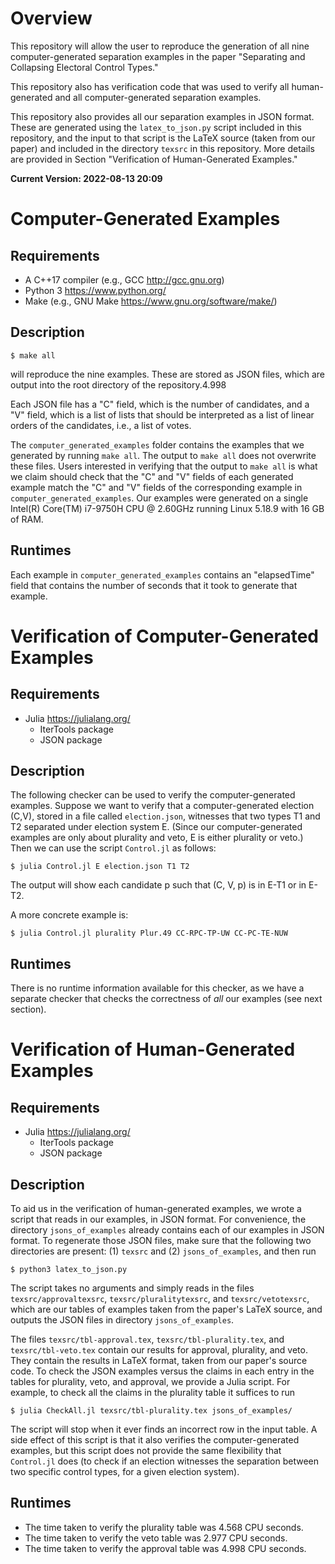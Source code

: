 # Overview

This repository will allow the user to reproduce the generation of all nine 
computer-generated separation examples in the paper "Separating and Collapsing 
Electoral Control Types."


This repository also has verification code that was used to verify
all human-generated and all computer-generated separation examples.

This repository also provides all our separation examples in JSON
format. These are generated using the `latex_to_json.py` script
included in this repository, and the input to that script is the 
LaTeX source (taken from our paper) and included in the directory
`texsrc` in this repository. More details are provided in Section
"Verification of Human-Generated Examples."


**Current Version: 2022-08-13 20:09**

# Computer-Generated Examples

## Requirements
- A C++17 compiler (e.g., GCC <http://gcc.gnu.org>)
- Python 3 <https://www.python.org/>
- Make (e.g., GNU Make <https://www.gnu.org/software/make/>)

## Description

    $ make all

will reproduce the nine examples. These are stored as JSON files, which are 
output into the root directory of the repository.4.998

Each JSON file has a "C" field, which is the number of candidates, and a "V" 
field, which is a list of lists that should be interpreted as a list of linear 
orders of the candidates, i.e., a list of votes.

The `computer_generated_examples` folder contains the examples that we generated by running `make all`. 
The output to `make all` does not overwrite these files. Users interested in verifying that the output
to `make all` is what we claim should check that the "C" and "V" fields of each
generated example match the "C" and "V" fields of the corresponding example in `computer_generated_examples`.
Our examples were generated on a single Intel(R) Core(TM) 
i7-9750H CPU @ 2.60GHz running Linux 5.18.9 with 16 GB of RAM.

## Runtimes
Each example in `computer_generated_examples` contains an "elapsedTime" field 
that contains the number of seconds  that it took to generate that example.


# Verification of Computer-Generated Examples

## Requirements
- Julia <https://julialang.org/>
  - IterTools package
  - JSON package

## Description

The following checker can be used to verify the computer-generated examples. 
Suppose we want to verify that a computer-generated election (C,V), stored in a file called
`election.json`, witnesses that two types T1 and T2 separated under election system E.
(Since our computer-generated examples are only about plurality and veto, E is either plurality or
veto.) Then we can use the script `Control.jl` as follows:

    $ julia Control.jl E election.json T1 T2

The output will show each candidate p such that (C, V, p) is in E-T1 or in E-T2.

A more concrete example is:

    $ julia Control.jl plurality Plur.49 CC-RPC-TP-UW CC-PC-TE-NUW

## Runtimes

There is no runtime information available for this checker, as we have a 
separate checker that checks the correctness of *all* our examples (see next 
section).

# Verification of Human-Generated Examples

## Requirements
- Julia <https://julialang.org/>
  - IterTools package
  - JSON package

## Description

To aid us in the verification of human-generated examples, we wrote a script 
that reads in our examples, in JSON format.
For convenience, the directory 
`jsons_of_examples` already contains each of our examples in JSON format. To 
regenerate those JSON files, make sure that the following two directories are 
present: 
(1) `texsrc` and (2) `jsons_of_examples`, and then run

    $ python3 latex_to_json.py

The script takes no arguments and simply reads in the files `texsrc/approvaltexsrc`, 
`texsrc/pluralitytexsrc`, and `texsrc/vetotexsrc`, which are our tables of examples taken
from the paper's LaTeX source, and outputs the JSON files in directory `jsons_of_examples`.


The files `texsrc/tbl-approval.tex`, `texsrc/tbl-plurality.tex`, and `texsrc/tbl-veto.tex` 
contain our results for approval, plurality, and veto. They contain the results in LaTeX format,
taken from our paper's source code.
To check the JSON examples versus the claims in each entry in the tables for 
plurality, veto, and approval, we provide a Julia script. For example, to check 
all the claims in the plurality table it suffices to run

    $ julia CheckAll.jl texsrc/tbl-plurality.tex jsons_of_examples/

The script will stop when it ever finds an incorrect row in the input table.
A side effect of this script is that it also verifies the computer-generated examples, but this
script does not provide the same flexibility that `Control.jl` does (to check if an election witnesses
the separation between two specific control types, for a given election system).

## Runtimes

- The time taken to verify the plurality table was 4.568 CPU seconds.
- The time taken to verify the veto table was 2.977 CPU seconds.
- The time taken to verify the approval table was 4.998 CPU seconds.

